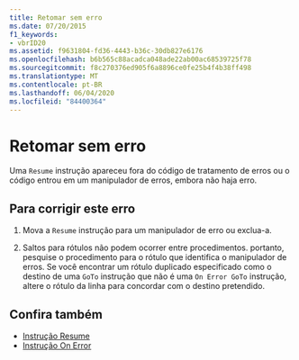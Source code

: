```yaml
---
title: Retomar sem erro
ms.date: 07/20/2015
f1_keywords:
- vbrID20
ms.assetid: f9631804-fd36-4443-b36c-30db827e6176
ms.openlocfilehash: b6b565c88acadca048ade22ab00ac68539725f78
ms.sourcegitcommit: f8c270376ed905f6a8896ce0fe25b4f4b38ff498
ms.translationtype: MT
ms.contentlocale: pt-BR
ms.lasthandoff: 06/04/2020
ms.locfileid: "84400364"
---
```

# <a name="resume-without-error"></a>Retomar sem erro
Uma `Resume` instrução apareceu fora do código de tratamento de erros ou o código entrou em um manipulador de erros, embora não haja erro.  
  
## <a name="to-correct-this-error"></a>Para corrigir este erro  
  
1. Mova a `Resume` instrução para um manipulador de erro ou exclua-a.  
  
2. Saltos para rótulos não podem ocorrer entre procedimentos. portanto, pesquise o procedimento para o rótulo que identifica o manipulador de erros. Se você encontrar um rótulo duplicado especificado como o destino de uma `GoTo` instrução que não é uma `On Error GoTo` instrução, altere o rótulo da linha para concordar com o destino pretendido.  
  
## <a name="see-also"></a>Confira também

- [Instrução Resume](../statements/resume-statement.md)
- [Instrução On Error](../statements/on-error-statement.md)
